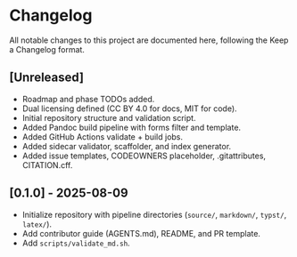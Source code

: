 # Changelog

All notable changes to this project are documented here, following the Keep a Changelog format.

## [Unreleased]
- Roadmap and phase TODOs added.
- Dual licensing defined (CC BY 4.0 for docs, MIT for code).
- Initial repository structure and validation script.
- Added Pandoc build pipeline with forms filter and template.
- Added GitHub Actions validate + build jobs.
- Added sidecar validator, scaffolder, and index generator.
- Added issue templates, CODEOWNERS placeholder, .gitattributes, CITATION.cff.

## [0.1.0] - 2025-08-09
- Initialize repository with pipeline directories (`source/`, `markdown/`, `typst/`, `latex/`).
- Add contributor guide (AGENTS.md), README, and PR template.
- Add `scripts/validate_md.sh`.

